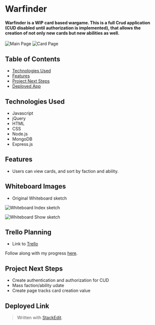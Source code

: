 # Warfinder

#### Warfinder is a WIP card based wargame. This is a full Crud application (CUD disabled until authorization is implemented), that allows the creation of not only new cards but new abilities as well. 

![Main Page](https://i.imgur.com/IoKJGgR.png)
![Card Page](https://i.imgur.com/vyMxTzN.png)


## Table of Contents
* [Technologies Used](#technologiesused)
* [Features](#features)
* [Project Next Steps](#nextsteps)
* [Deployed App](#deployment)


## <a name='technologiesused'></a>Technologies Used
* Javascript
* jQuery
* HTML
* CSS
* Node.js
* MongoDB
* Express.js

## <a name='features'></a>Features
* Users can view cards, and sort by faction and ability.

## Whiteboard Images
* Original Whiteboard sketch

![Whiteboard Index sketch](https://trello.com/1/cards/61d8566693905969f7b8473a/attachments/61d856de16359051c93e0ea2/previews/61d856df16359051c93e0ec0/download/image.png)

![Whiteboard Show sketch](https://trello.com/1/cards/61d858f782ece7698e513dfa/attachments/61d858f782ece7698e513e05/previews/61d858f882ece7698e513e35/download/image.png)


## Trello Planning
* Link to [Trello](https://trello.com/b/SwsKaAfe/project-2)

Follow along with my progress [here](https://trello.com/b/SwsKaAfe/project-2).

## Project Next Steps
* Create authentication and authorization for CUD
* Mass faction/ability udate
* Create page tracks card creation value

## <a name="deployment"></a>Deployed Link






> Written with [StackEdit](https://stackedit.io/).
